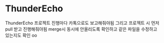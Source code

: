 # ThunderEcho
ThunderEcho
프로젝트 진행마다 카톡으로도 보고해줘야됨
그리고 프로젝트 시 먼저 pull 받고 진행해줘야됨
merge시 동시에 안올리도록 확인하고 
같은 파일을 수정하고 있는지도 확인 
oo
